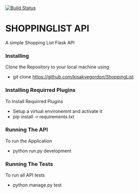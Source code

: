 [![Build Status](https://travis-ci.org/kisakyegordon/ShoppingList.svg?branch=master)](https://travis-ci.org/kisakyegordon/ShoppingList)

# SHOPPINGLIST API
A simple Shopping List Flask API

### Installing
Clone the Repository to your local machine using
- git clone https://github.com/kisakyegordon/ShoppingList

### Installing Requirred Plugins
To Install Requirred Plugins

- Setup a virtual environemnt and activate it
- pip install -r requirements.txt

### Running The API
To run the Application

- python run.py development

### Running The Tests
To run all API tests
- python manage.py test


